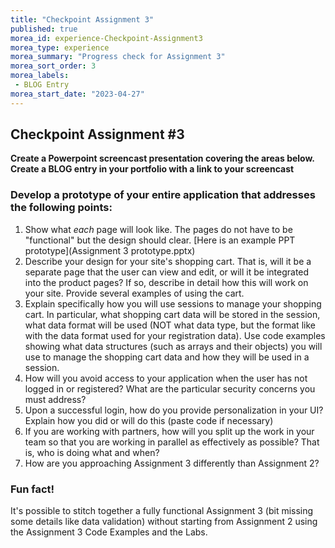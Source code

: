 ```yaml
--- 
title: "Checkpoint Assignment 3" 
published: true 
morea_id: experience-Checkpoint-Assignment3
morea_type: experience 
morea_summary: "Progress check for Assignment 3"
morea_sort_order: 3 
morea_labels:
 - BLOG Entry
morea_start_date: "2023-04-27"
---
```

## Checkpoint Assignment #3


**Create a Powerpoint screencast presentation covering the areas below. Create a BLOG entry in your portfolio with a link to your screencast**

### Develop a prototype of your entire application that addresses the following points:
   1. Show what *each* page will look like. The pages do not have to be "functional" but the design should clear. [Here is an example PPT prototype](Assignment 3 prototype.pptx)
   2. Describe your design for your site's shopping cart. That is, will it be a separate page that the user can view and edit, or will it be integrated into the product pages? If so, describe in detail how this will work on your site. Provide several examples of using the cart.
   2. Explain specifically how you will use sessions to manage your shopping cart. In particular, what shopping cart data will be stored in the session, what data format will be used (NOT what data type, but the format like with the data format used for your registration data). Use code examples showing what data structures (such as arrays and their objects) you will use to manage the shopping cart data and how they will be used in a session.
   3. How will you avoid access to your application when the user has not logged in or registered? What are the particular security concerns you must address?
   4. Upon a successful login, how do you provide personalization in your UI? Explain how you did or will do this (paste code if necessary)
   5. If you are working with partners, how will you split up the work in your team so that you are working in parallel as effectively as possible? That is, who is doing what and when?
   6. How are you approaching Assignment 3 differently than Assignment 2?

### Fun fact!
It's possible to stitch together a fully functional Assignment 3 (bit missing some details like data validation) without starting from Assignment 2 using the Assignment 3 Code Examples and the Labs.